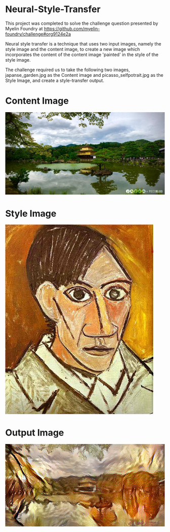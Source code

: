 # Neural-Style-Transfer
This project was completed to solve the challenge question presented by Myelin Foundry at https://github.com/myelin-foundry/challenge#org9124e2a

Neural style transfer is a technique that uses two input images, namely the style image and the content image, to create a new image which incorporates the content of the content image 'painted' in the style of the style image.

The challenge required us to take the following two images, japanse_garden.jpg as the Content image and picasso_selfpotrait.jpg as the Style Image, and create a style-transfer output.

# Content Image
![Japanese Garden](/Images/japanese_garden.jpg)

# Style Image
![Picasso's Self Portrait](/images/picasso_selfportrait.jpg)

# Output Image
![Generated Output](/images/output_image.png)

